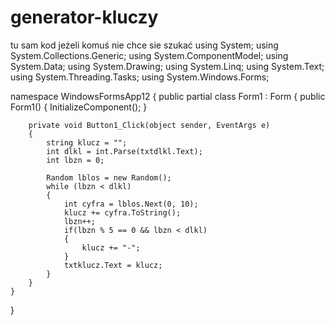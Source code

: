 # generator-kluczy
tu sam kod jeżeli komuś nie chce sie szukać
using System;
using System.Collections.Generic;
using System.ComponentModel;
using System.Data;
using System.Drawing;
using System.Linq;
using System.Text;
using System.Threading.Tasks;
using System.Windows.Forms;

namespace WindowsFormsApp12
{
    public partial class Form1 : Form
    {
        public Form1()
        {
            InitializeComponent();
        }

        private void Button1_Click(object sender, EventArgs e)
        {
            string klucz = "";
            int dlkl = int.Parse(txtdlkl.Text);
            int lbzn = 0;

            Random lblos = new Random();
            while (lbzn < dlkl)
            {
                int cyfra = lblos.Next(0, 10);
                klucz += cyfra.ToString();
                lbzn++;
                if(lbzn % 5 == 0 && lbzn < dlkl)
                {
                    klucz += "-";
                }
                txtklucz.Text = klucz;
            }
        }
    }
}

